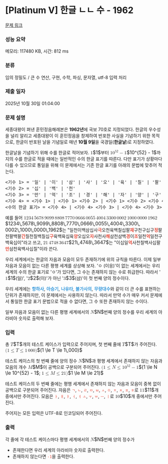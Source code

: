 # [Platinum V] 한글 ㄴㄴ 수 - 1962 

[문제 링크](https://www.acmicpc.net/problem/1962) 

### 성능 요약

메모리: 117480 KB, 시간: 812 ms

### 분류

임의 정밀도 / 큰 수 연산, 구현, 수학, 파싱, 문자열, utf-8 입력 처리

### 제출 일자

2025년 10월 30일 01:04:00

### 문제 설명

<p>세종대왕이 펴낸 훈민정음해례본은 <strong>1962년</strong>에 국보 70호로 지정되었다. 한글의 우수성을 널리 알리고 세종대왕이 이 훈민정음을 창제하여 반포한 사실을 기념하기 위한 목적으로, 한글이 반포된 날을 기념일로 매년 <strong>10월 9일</strong>을 국경일(<strong>한글날</strong>)로 지정하였다.</p>

<p>한글날을 기념하기 위해 수를 한글로 적어보자. <mjx-container class="MathJax" jax="CHTML" style="font-size: 109%; position: relative;"><mjx-math class="MJX-TEX" aria-hidden="true"><mjx-mn class="mjx-n"><mjx-c class="mjx-c31"></mjx-c></mjx-mn></mjx-math><mjx-assistive-mml unselectable="on" display="inline"><math xmlns="http://www.w3.org/1998/Math/MathML"><mn>1</mn></math></mjx-assistive-mml><span aria-hidden="true" class="no-mathjax mjx-copytext">$1$</span></mjx-container>부터 <mjx-container class="MathJax" jax="CHTML" style="font-size: 109%; position: relative;"><mjx-math class="MJX-TEX" aria-hidden="true"><mjx-msup><mjx-mn class="mjx-n"><mjx-c class="mjx-c31"></mjx-c><mjx-c class="mjx-c30"></mjx-c></mjx-mn><mjx-script style="vertical-align: 0.393em;"><mjx-texatom size="s" texclass="ORD"><mjx-mn class="mjx-n"><mjx-c class="mjx-c35"></mjx-c><mjx-c class="mjx-c32"></mjx-c></mjx-mn></mjx-texatom></mjx-script></mjx-msup><mjx-mo class="mjx-n" space="3"><mjx-c class="mjx-c2212"></mjx-c></mjx-mo><mjx-mn class="mjx-n" space="3"><mjx-c class="mjx-c31"></mjx-c></mjx-mn></mjx-math><mjx-assistive-mml unselectable="on" display="inline"><math xmlns="http://www.w3.org/1998/Math/MathML"><msup><mn>10</mn><mrow data-mjx-texclass="ORD"><mn>52</mn></mrow></msup><mo>−</mo><mn>1</mn></math></mjx-assistive-mml><span aria-hidden="true" class="no-mathjax mjx-copytext">$10^{52} - 1$</span></mjx-container>까지의 수를 한글로 적을 때에는 일반적인 수의 한글 표기를 따른다. 다만 표기가 상황마다 다를 수 있으므로 통일을 위해 이 문제에서는 기존 한글 표기를 아래의 문법에 맞추어 적는다.</p>

<pre><기수 1> = '일' | '이' | '삼' | '사' | '오' | '육' | '칠' | '팔' | '구'
<기수 2> = '십' | '백' | '천'
<기수 3> = '만' | '억' | '조' | '경' | '해' | '자' | '양' | '구' | '간' | '정' | '재' | '극'
<기수 4> = <기수 1> | <기수 1> <기수 2> | <기수 1> <기수 2> <기수 4>
<수의 한글 표기> = <기수 4> | <기수 4> <기수 3> | <기수 4> <기수 3> <수의 한글 표기>
</pre>

<p>예를 들어 <mjx-container class="MathJax" jax="CHTML" style="font-size: 109%; position: relative;"><mjx-math class="MJX-TEX" aria-hidden="true"><mjx-mn class="mjx-n"><mjx-c class="mjx-c31"></mjx-c><mjx-c class="mjx-c32"></mjx-c><mjx-c class="mjx-c33"></mjx-c><mjx-c class="mjx-c34"></mjx-c></mjx-mn><mjx-mstyle><mjx-mspace style="width: 0.167em;"></mjx-mspace></mjx-mstyle><mjx-mn class="mjx-n"><mjx-c class="mjx-c35"></mjx-c><mjx-c class="mjx-c36"></mjx-c><mjx-c class="mjx-c37"></mjx-c><mjx-c class="mjx-c38"></mjx-c></mjx-mn><mjx-mstyle><mjx-mspace style="width: 0.167em;"></mjx-mspace></mjx-mstyle><mjx-mn class="mjx-n"><mjx-c class="mjx-c39"></mjx-c><mjx-c class="mjx-c30"></mjx-c><mjx-c class="mjx-c39"></mjx-c><mjx-c class="mjx-c39"></mjx-c></mjx-mn><mjx-mstyle><mjx-mspace style="width: 0.167em;"></mjx-mspace></mjx-mstyle><mjx-mn class="mjx-n"><mjx-c class="mjx-c38"></mjx-c><mjx-c class="mjx-c38"></mjx-c><mjx-c class="mjx-c30"></mjx-c><mjx-c class="mjx-c38"></mjx-c></mjx-mn><mjx-mstyle><mjx-mspace style="width: 0.167em;"></mjx-mspace></mjx-mstyle><mjx-mn class="mjx-n"><mjx-c class="mjx-c37"></mjx-c><mjx-c class="mjx-c37"></mjx-c><mjx-c class="mjx-c37"></mjx-c><mjx-c class="mjx-c30"></mjx-c></mjx-mn><mjx-mstyle><mjx-mspace style="width: 0.167em;"></mjx-mspace></mjx-mstyle><mjx-mn class="mjx-n"><mjx-c class="mjx-c30"></mjx-c><mjx-c class="mjx-c36"></mjx-c><mjx-c class="mjx-c36"></mjx-c><mjx-c class="mjx-c36"></mjx-c></mjx-mn><mjx-mstyle><mjx-mspace style="width: 0.167em;"></mjx-mspace></mjx-mstyle><mjx-mn class="mjx-n"><mjx-c class="mjx-c30"></mjx-c><mjx-c class="mjx-c30"></mjx-c><mjx-c class="mjx-c35"></mjx-c><mjx-c class="mjx-c35"></mjx-c></mjx-mn><mjx-mstyle><mjx-mspace style="width: 0.167em;"></mjx-mspace></mjx-mstyle><mjx-mn class="mjx-n"><mjx-c class="mjx-c34"></mjx-c><mjx-c class="mjx-c30"></mjx-c><mjx-c class="mjx-c30"></mjx-c><mjx-c class="mjx-c34"></mjx-c></mjx-mn><mjx-mstyle><mjx-mspace style="width: 0.167em;"></mjx-mspace></mjx-mstyle><mjx-mn class="mjx-n"><mjx-c class="mjx-c33"></mjx-c><mjx-c class="mjx-c33"></mjx-c><mjx-c class="mjx-c30"></mjx-c><mjx-c class="mjx-c30"></mjx-c></mjx-mn><mjx-mstyle><mjx-mspace style="width: 0.167em;"></mjx-mspace></mjx-mstyle><mjx-mn class="mjx-n"><mjx-c class="mjx-c30"></mjx-c><mjx-c class="mjx-c30"></mjx-c><mjx-c class="mjx-c30"></mjx-c><mjx-c class="mjx-c32"></mjx-c></mjx-mn><mjx-mstyle><mjx-mspace style="width: 0.167em;"></mjx-mspace></mjx-mstyle><mjx-mn class="mjx-n"><mjx-c class="mjx-c31"></mjx-c><mjx-c class="mjx-c30"></mjx-c><mjx-c class="mjx-c30"></mjx-c><mjx-c class="mjx-c30"></mjx-c></mjx-mn><mjx-mstyle><mjx-mspace style="width: 0.167em;"></mjx-mspace></mjx-mstyle><mjx-mn class="mjx-n"><mjx-c class="mjx-c30"></mjx-c><mjx-c class="mjx-c30"></mjx-c><mjx-c class="mjx-c30"></mjx-c><mjx-c class="mjx-c30"></mjx-c></mjx-mn><mjx-mstyle><mjx-mspace style="width: 0.167em;"></mjx-mspace></mjx-mstyle><mjx-mn class="mjx-n"><mjx-c class="mjx-c31"></mjx-c><mjx-c class="mjx-c39"></mjx-c><mjx-c class="mjx-c36"></mjx-c><mjx-c class="mjx-c32"></mjx-c></mjx-mn></mjx-math><mjx-assistive-mml unselectable="on" display="inline"><math xmlns="http://www.w3.org/1998/Math/MathML"><mn>1234</mn><mstyle scriptlevel="0"><mspace width="0.167em"></mspace></mstyle><mn>5678</mn><mstyle scriptlevel="0"><mspace width="0.167em"></mspace></mstyle><mn>9099</mn><mstyle scriptlevel="0"><mspace width="0.167em"></mspace></mstyle><mn>8808</mn><mstyle scriptlevel="0"><mspace width="0.167em"></mspace></mstyle><mn>7770</mn><mstyle scriptlevel="0"><mspace width="0.167em"></mspace></mstyle><mn>0666</mn><mstyle scriptlevel="0"><mspace width="0.167em"></mspace></mstyle><mn>0055</mn><mstyle scriptlevel="0"><mspace width="0.167em"></mspace></mstyle><mn>4004</mn><mstyle scriptlevel="0"><mspace width="0.167em"></mspace></mstyle><mn>3300</mn><mstyle scriptlevel="0"><mspace width="0.167em"></mspace></mstyle><mn>0002</mn><mstyle scriptlevel="0"><mspace width="0.167em"></mspace></mstyle><mn>1000</mn><mstyle scriptlevel="0"><mspace width="0.167em"></mspace></mstyle><mn>0000</mn><mstyle scriptlevel="0"><mspace width="0.167em"></mspace></mstyle><mn>1962</mn></math></mjx-assistive-mml><span aria-hidden="true" class="no-mathjax mjx-copytext">$1234\,5678\,9099\,8808\,7770\,0666\,0055\,4004\,3300\, 0002\,1000\,0000\,1962$</span></mjx-container>는 "일천이백삼십사<span style="color:#e74c3c;"><strong>극</strong></span>오천육백칠십팔<span style="color:#e74c3c;"><strong>재</strong></span>구천구십구<span style="color:#e74c3c;"><strong>정</strong></span>팔천팔백팔<span style="color:#e74c3c;"><strong>간</strong></span>칠천칠백칠십<span style="color:#e74c3c;"><strong>구</strong></span>육백육십육<span style="color:#e74c3c;"><strong>양</strong></span>오십오<span style="color:#e74c3c;"><strong>자</strong></span>사천사<span style="color:#e74c3c;"><strong>해</strong></span>삼천삼백<span style="color:#e74c3c;"><strong>경</strong></span>이<span style="color:#e74c3c;"><strong>조</strong></span>일천<span style="color:#e74c3c;"><strong>억</strong></span>일천구백육십이"라고 쓰고, <mjx-container class="MathJax" jax="CHTML" style="font-size: 109%; position: relative;"><mjx-math class="MJX-TEX" aria-hidden="true"><mjx-mn class="mjx-n"><mjx-c class="mjx-c32"></mjx-c><mjx-c class="mjx-c31"></mjx-c></mjx-mn><mjx-mstyle><mjx-mspace style="width: 0.167em;"></mjx-mspace></mjx-mstyle><mjx-mn class="mjx-n"><mjx-c class="mjx-c34"></mjx-c><mjx-c class="mjx-c37"></mjx-c><mjx-c class="mjx-c34"></mjx-c><mjx-c class="mjx-c38"></mjx-c></mjx-mn><mjx-mstyle><mjx-mspace style="width: 0.167em;"></mjx-mspace></mjx-mstyle><mjx-mn class="mjx-n"><mjx-c class="mjx-c33"></mjx-c><mjx-c class="mjx-c36"></mjx-c><mjx-c class="mjx-c34"></mjx-c><mjx-c class="mjx-c37"></mjx-c></mjx-mn></mjx-math><mjx-assistive-mml unselectable="on" display="inline"><math xmlns="http://www.w3.org/1998/Math/MathML"><mn>21</mn><mstyle scriptlevel="0"><mspace width="0.167em"></mspace></mstyle><mn>4748</mn><mstyle scriptlevel="0"><mspace width="0.167em"></mspace></mstyle><mn>3647</mn></math></mjx-assistive-mml><span aria-hidden="true" class="no-mathjax mjx-copytext">$21\,4748\,3647$</span></mjx-container>는 "이십일<span style="color:#e74c3c;"><strong>억</strong></span>사천칠백사십팔<span style="color:#e74c3c;"><strong>만</strong></span>삼천육백사십칠"이라 쓴다.</p>

<p>우리 세계에서는 한글의 자음과 모음이 모두 존재하기에 위의 규칙을 따른다. 이제 일부 자음과 모음이 없는 다른 평행 세계를 상상해 보자. 'ㅇ (이응)'이 없는 세계에서는 우리 세계의 수의 한글 표기로 'ㅇ'가 있다면, 그 수는 존재하지 않는 수로 취급한다. 따라서 '<mjx-container class="MathJax" jax="CHTML" style="font-size: 109%; position: relative;"><mjx-math class="MJX-TEX" aria-hidden="true"><mjx-mn class="mjx-n"><mjx-c class="mjx-c31"></mjx-c></mjx-mn></mjx-math><mjx-assistive-mml unselectable="on" display="inline"><math xmlns="http://www.w3.org/1998/Math/MathML"><mn>1</mn></math></mjx-assistive-mml><span aria-hidden="true" class="no-mathjax mjx-copytext">$1$</span></mjx-container>(일)', '<mjx-container class="MathJax" jax="CHTML" style="font-size: 109%; position: relative;"><mjx-math class="MJX-TEX" aria-hidden="true"><mjx-mn class="mjx-n"><mjx-c class="mjx-c32"></mjx-c></mjx-mn></mjx-math><mjx-assistive-mml unselectable="on" display="inline"><math xmlns="http://www.w3.org/1998/Math/MathML"><mn>2</mn></math></mjx-assistive-mml><span aria-hidden="true" class="no-mathjax mjx-copytext">$2$</span></mjx-container>(이)'가 아닌 '<mjx-container class="MathJax" jax="CHTML" style="font-size: 109%; position: relative;"><mjx-math class="MJX-TEX" aria-hidden="true"><mjx-mn class="mjx-n"><mjx-c class="mjx-c33"></mjx-c></mjx-mn></mjx-math><mjx-assistive-mml unselectable="on" display="inline"><math xmlns="http://www.w3.org/1998/Math/MathML"><mn>3</mn></math></mjx-assistive-mml><span aria-hidden="true" class="no-mathjax mjx-copytext">$3$</span></mjx-container>(삼)'이 첫 번째 양의 정수이다.</p>

<p>우리 세계에는 <span style="color:#3498db;"><strong>항하사</strong></span>, <span style="color:#3498db;"><strong>아승기</strong></span>, <span style="color:#3498db;"><strong>나유타</strong></span>, <span style="color:#3498db;"><strong>불가사의</strong></span>, <span style="color:#3498db;"><strong>무량대수</strong></span>와 같이 더 큰 수를 표현하는 단위가 존재하지만, 이 문제에서는 사용하지 않는다. 따라서 만약 수가 매우 커서 문제에서 통일한 한글 표기 문법으로 적을 수 없다면, 그 수 또한 존재하지 않는 수이다.</p>

<p>일부 자음과 모음이 없는 다른 평행 세계에서의 <mjx-container class="MathJax" jax="CHTML" style="font-size: 109%; position: relative;"><mjx-math class="MJX-TEX" aria-hidden="true"><mjx-mi class="mjx-i"><mjx-c class="mjx-c1D441 TEX-I"></mjx-c></mjx-mi></mjx-math><mjx-assistive-mml unselectable="on" display="inline"><math xmlns="http://www.w3.org/1998/Math/MathML"><mi>N</mi></math></mjx-assistive-mml><span aria-hidden="true" class="no-mathjax mjx-copytext">$N$</span></mjx-container>번째 양의 정수를 우리 세계의 아라비아 숫자로 출력해 보자.</p>

### 입력 

 <p>총 <mjx-container class="MathJax" jax="CHTML" style="font-size: 109%; position: relative;"><mjx-math class="MJX-TEX" aria-hidden="true"><mjx-mi class="mjx-i"><mjx-c class="mjx-c1D447 TEX-I"></mjx-c></mjx-mi></mjx-math><mjx-assistive-mml unselectable="on" display="inline"><math xmlns="http://www.w3.org/1998/Math/MathML"><mi>T</mi></math></mjx-assistive-mml><span aria-hidden="true" class="no-mathjax mjx-copytext">$T$</span></mjx-container>개의 테스트 케이스가 입력으로 주어지며, 첫 번째 줄에 <mjx-container class="MathJax" jax="CHTML" style="font-size: 109%; position: relative;"><mjx-math class="MJX-TEX" aria-hidden="true"><mjx-mi class="mjx-i"><mjx-c class="mjx-c1D447 TEX-I"></mjx-c></mjx-mi></mjx-math><mjx-assistive-mml unselectable="on" display="inline"><math xmlns="http://www.w3.org/1998/Math/MathML"><mi>T</mi></math></mjx-assistive-mml><span aria-hidden="true" class="no-mathjax mjx-copytext">$T$</span></mjx-container>가 주어진다. <mjx-container class="MathJax" jax="CHTML" style="font-size: 109%; position: relative;"><mjx-math class="MJX-TEX" aria-hidden="true"><mjx-mo class="mjx-n"><mjx-c class="mjx-c28"></mjx-c></mjx-mo><mjx-mn class="mjx-n"><mjx-c class="mjx-c31"></mjx-c></mjx-mn><mjx-mo class="mjx-n" space="4"><mjx-c class="mjx-c2264"></mjx-c></mjx-mo><mjx-mi class="mjx-i" space="4"><mjx-c class="mjx-c1D447 TEX-I"></mjx-c></mjx-mi><mjx-mo class="mjx-n" space="4"><mjx-c class="mjx-c2264"></mjx-c></mjx-mo><mjx-mn class="mjx-n" space="4"><mjx-c class="mjx-c31"></mjx-c></mjx-mn><mjx-mstyle><mjx-mspace style="width: 0.167em;"></mjx-mspace></mjx-mstyle><mjx-mn class="mjx-n"><mjx-c class="mjx-c30"></mjx-c><mjx-c class="mjx-c30"></mjx-c><mjx-c class="mjx-c30"></mjx-c></mjx-mn><mjx-mo class="mjx-n"><mjx-c class="mjx-c29"></mjx-c></mjx-mo></mjx-math><mjx-assistive-mml unselectable="on" display="inline"><math xmlns="http://www.w3.org/1998/Math/MathML"><mo stretchy="false">(</mo><mn>1</mn><mo>≤</mo><mi>T</mi><mo>≤</mo><mn>1</mn><mstyle scriptlevel="0"><mspace width="0.167em"></mspace></mstyle><mn>000</mn><mo stretchy="false">)</mo></math></mjx-assistive-mml><span aria-hidden="true" class="no-mathjax mjx-copytext">$(1 \le T \le 1\,000)$</span> </mjx-container></p>

<p>테스트 케이스의 첫 번째 줄에 양의 정수 <mjx-container class="MathJax" jax="CHTML" style="font-size: 109%; position: relative;"><mjx-math class="MJX-TEX" aria-hidden="true"><mjx-mi class="mjx-i"><mjx-c class="mjx-c1D441 TEX-I"></mjx-c></mjx-mi></mjx-math><mjx-assistive-mml unselectable="on" display="inline"><math xmlns="http://www.w3.org/1998/Math/MathML"><mi>N</mi></math></mjx-assistive-mml><span aria-hidden="true" class="no-mathjax mjx-copytext">$N$</span></mjx-container>과 평행 세계에서 존재하지 않는 자음과 모음의 개수 <mjx-container class="MathJax" jax="CHTML" style="font-size: 109%; position: relative;"><mjx-math class="MJX-TEX" aria-hidden="true"><mjx-mi class="mjx-i"><mjx-c class="mjx-c1D440 TEX-I"></mjx-c></mjx-mi></mjx-math><mjx-assistive-mml unselectable="on" display="inline"><math xmlns="http://www.w3.org/1998/Math/MathML"><mi>M</mi></math></mjx-assistive-mml><span aria-hidden="true" class="no-mathjax mjx-copytext">$M$</span></mjx-container>이 공백으로 구분되어 주어진다. <mjx-container class="MathJax" jax="CHTML" style="font-size: 109%; position: relative;"><mjx-math class="MJX-TEX" aria-hidden="true"><mjx-mo class="mjx-n"><mjx-c class="mjx-c28"></mjx-c></mjx-mo><mjx-mn class="mjx-n"><mjx-c class="mjx-c31"></mjx-c></mjx-mn><mjx-mo class="mjx-n" space="4"><mjx-c class="mjx-c2264"></mjx-c></mjx-mo><mjx-mi class="mjx-i" space="4"><mjx-c class="mjx-c1D441 TEX-I"></mjx-c></mjx-mi><mjx-mo class="mjx-n" space="4"><mjx-c class="mjx-c2264"></mjx-c></mjx-mo><mjx-msup space="4"><mjx-mn class="mjx-n"><mjx-c class="mjx-c31"></mjx-c><mjx-c class="mjx-c30"></mjx-c></mjx-mn><mjx-script style="vertical-align: 0.393em;"><mjx-texatom size="s" texclass="ORD"><mjx-mn class="mjx-n"><mjx-c class="mjx-c35"></mjx-c><mjx-c class="mjx-c32"></mjx-c></mjx-mn></mjx-texatom></mjx-script></mjx-msup><mjx-mo class="mjx-n" space="3"><mjx-c class="mjx-c2212"></mjx-c></mjx-mo><mjx-mn class="mjx-n" space="3"><mjx-c class="mjx-c31"></mjx-c></mjx-mn></mjx-math><mjx-assistive-mml unselectable="on" display="inline"><math xmlns="http://www.w3.org/1998/Math/MathML"><mo stretchy="false">(</mo><mn>1</mn><mo>≤</mo><mi>N</mi><mo>≤</mo><msup><mn>10</mn><mrow data-mjx-texclass="ORD"><mn>52</mn></mrow></msup><mo>−</mo><mn>1</mn></math></mjx-assistive-mml><span aria-hidden="true" class="no-mathjax mjx-copytext">$(1 \le N \le 10^{52} - 1$</span></mjx-container>; <mjx-container class="MathJax" jax="CHTML" style="font-size: 109%; position: relative;"><mjx-math class="MJX-TEX" aria-hidden="true"><mjx-mn class="mjx-n"><mjx-c class="mjx-c31"></mjx-c></mjx-mn><mjx-mo class="mjx-n" space="4"><mjx-c class="mjx-c2264"></mjx-c></mjx-mo><mjx-mi class="mjx-i" space="4"><mjx-c class="mjx-c1D440 TEX-I"></mjx-c></mjx-mi><mjx-mo class="mjx-n" space="4"><mjx-c class="mjx-c2264"></mjx-c></mjx-mo><mjx-mn class="mjx-n" space="4"><mjx-c class="mjx-c32"></mjx-c><mjx-c class="mjx-c31"></mjx-c></mjx-mn><mjx-mo class="mjx-n"><mjx-c class="mjx-c29"></mjx-c></mjx-mo></mjx-math><mjx-assistive-mml unselectable="on" display="inline"><math xmlns="http://www.w3.org/1998/Math/MathML"><mn>1</mn><mo>≤</mo><mi>M</mi><mo>≤</mo><mn>21</mn><mo stretchy="false">)</mo></math></mjx-assistive-mml><span aria-hidden="true" class="no-mathjax mjx-copytext">$1 \le M \le 21)$</span> </mjx-container></p>

<p>테스트 케이스의 두 번째 줄에는 평행 세계에서 존재하지 않는 자음과 모음이 중복 없이 공백으로 구분되어 주어진다. 자음은 <code><span style="color:#e74c3c;">ㄱ</span></code>, <code><span style="color:#e74c3c;">ㄴ</span></code>, <code><span style="color:#e74c3c;">ㄹ</span></code>, <code><span style="color:#e74c3c;">ㅁ</span></code>, <code><span style="color:#e74c3c;">ㅂ</span></code>, <code><span style="color:#e74c3c;">ㅅ</span></code>, <code><span style="color:#e74c3c;">ㅇ</span></code>, <code><span style="color:#e74c3c;">ㅈ</span></code>, <code><span style="color:#e74c3c;">ㅊ</span></code>, <code><span style="color:#e74c3c;">ㅍ</span></code>, <code><span style="color:#e74c3c;">ㅎ</span></code>로 <mjx-container class="MathJax" jax="CHTML" style="font-size: 109%; position: relative;"><mjx-math class="MJX-TEX" aria-hidden="true"><mjx-mn class="mjx-n"><mjx-c class="mjx-c31"></mjx-c><mjx-c class="mjx-c31"></mjx-c></mjx-mn></mjx-math><mjx-assistive-mml unselectable="on" display="inline"><math xmlns="http://www.w3.org/1998/Math/MathML"><mn>11</mn></math></mjx-assistive-mml><span aria-hidden="true" class="no-mathjax mjx-copytext">$11$</span></mjx-container>개 중에서만 주어진다. 모음은 <code><span style="color:#e74c3c;">ㅏ</span></code>, <code><span style="color:#e74c3c;">ㅐ</span></code>, <code><span style="color:#e74c3c;">ㅑ</span></code>, <code><span style="color:#e74c3c;">ㅓ</span></code>, <code><span style="color:#e74c3c;">ㅕ</span></code> <code><span style="color:#e74c3c;">ㅗ</span></code>, <code><span style="color:#e74c3c;">ㅜ</span></code>, <code><span style="color:#e74c3c;">ㅠ</span></code>, <code><span style="color:#e74c3c;">ㅡ</span></code>, <code><span style="color:#e74c3c;">ㅣ</span></code>로 <mjx-container class="MathJax" jax="CHTML" style="font-size: 109%; position: relative;"><mjx-math class="MJX-TEX" aria-hidden="true"><mjx-mn class="mjx-n"><mjx-c class="mjx-c31"></mjx-c><mjx-c class="mjx-c30"></mjx-c></mjx-mn></mjx-math><mjx-assistive-mml unselectable="on" display="inline"><math xmlns="http://www.w3.org/1998/Math/MathML"><mn>10</mn></math></mjx-assistive-mml><span aria-hidden="true" class="no-mathjax mjx-copytext">$10$</span></mjx-container>개 중에서만 주어진다.</p>

<p>주어지는 모든 입력은 UTF-8로 인코딩되어 주어진다.</p>

### 출력 

 <p>각 줄에 각 테스트 케이스마다 평행 세계에서의 <mjx-container class="MathJax" jax="CHTML" style="font-size: 109%; position: relative;"><mjx-math class="MJX-TEX" aria-hidden="true"><mjx-mi class="mjx-i"><mjx-c class="mjx-c1D441 TEX-I"></mjx-c></mjx-mi></mjx-math><mjx-assistive-mml unselectable="on" display="inline"><math xmlns="http://www.w3.org/1998/Math/MathML"><mi>N</mi></math></mjx-assistive-mml><span aria-hidden="true" class="no-mathjax mjx-copytext">$N$</span></mjx-container>번째 양의 정수가</p>

<ul>
	<li>존재한다면 우리 세계의 아라비아 숫자로 출력한다.</li>
	<li>존재하지 않는다면 <code><span style="color:#e74c3c;">-1</span></code>을 출력한다.</li>
</ul>

